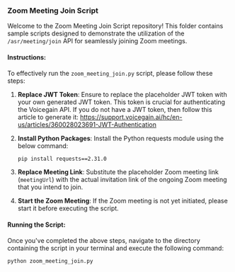 ### Zoom Meeting Join Script

Welcome to the Zoom Meeting Join Script repository! This folder contains sample scripts designed to demonstrate the utilization of the `/asr/meeting/join` API for seamlessly joining Zoom meetings.

#### Instructions:

To effectively run the `zoom_meeting_join.py` script, please follow these steps:

1. **Replace JWT Token**: 
   Ensure to replace the placeholder JWT token with your own generated JWT token. This token is crucial for authenticating the Voicegain API. If you do not have a JWT token, then follow this article to generate it:
   https://support.voicegain.ai/hc/en-us/articles/360028023691-JWT-Authentication

2. **Install Python Packages**: 
   Install the Python requests module using the below command:
   ```bash
   pip install requests==2.31.0
   ```

3. **Replace Meeting Link**: 
   Substitute the placeholder Zoom meeting link (`meetingUrl`) with the actual invitation link of the ongoing Zoom meeting that you intend to join.

4. **Start the Zoom Meeting**: 
   If the Zoom meeting is not yet initiated, please start it before executing the script.

#### Running the Script:

Once you've completed the above steps, navigate to the directory containing the script in your terminal and execute the following command:

```bash
python zoom_meeting_join.py
```
